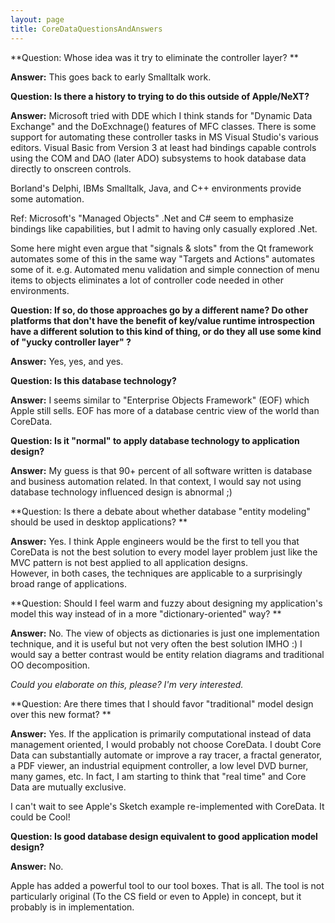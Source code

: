 ```yaml
---
layout: page
title: CoreDataQuestionsAndAnswers
---
```


**Question:
Whose idea  was it try to eliminate the controller layer?
** 

**Answer:** 
This goes back to early Smalltalk work.

**Question: Is there a history to trying to do this outside of Apple/NeXT?** 

**Answer:** 
Microsoft tried with DDE which I think stands for "Dynamic Data 
Exchange" and the DoExchnage() features of MFC classes.  There is some 
support for automating these controller tasks in MS Visual Studio's 
various editors.  Visual Basic from Version 3 at least had bindings capable
controls using the COM and DAO (later ADO) subsystems to hook database
data directly to onscreen controls.

 Borland's Delphi, IBMs Smalltalk, Java, and C++ 
environments provide some automation. 

Ref: Microsoft's "Managed 
Objects"  .Net and C# seem to emphasize bindings like capabilities, but 
I admit to having only casually explored .Net.

Some here might even argue that "signals & slots" from the Qt framework automates some of 
this in the same way "Targets and Actions" automates some of it. e.g. 
Automated menu validation and simple connection of menu items to 
objects eliminates a lot of controller code needed in other 
environments.

**Question: If so, do those approaches go by a different name?
Do other platforms that don't have the benefit of key/value runtime
introspection have a different solution to this kind of thing, or do
they all use some kind of "yucky controller layer" ?** 

**Answer:** 
Yes, yes, and yes.

**Question: Is this database technology?** 

**Answer:** 
I seems similar to "Enterprise Objects Framework" (EOF) which Apple 
still sells.  EOF has more of a database centric view of the world than 
CoreData.

**Question: Is it "normal" to apply database technology to application design?** 

**Answer:** 
My guess is that 90+ percent of all software written is database and 
business automation related.  In that context, I would say not using 
database technology influenced design is abnormal ;)

**Question: Is there a debate about whether database "entity modeling" should be
used in desktop applications? ** 

**Answer:** 
Yes.  I think Apple engineers would be the first to tell you that 
CoreData is not the best solution to every model layer problem just 
like the MVC pattern is not best applied to all application designs.  
However, in both cases, the techniques are applicable to a surprisingly 
broad range of applications.

**Question: Should I feel warm and fuzzy about designing my application's model
this way instead of in a more "dictionary-oriented" way? ** 

**Answer:** 
No.  The view of objects as dictionaries is just one implementation 
technique, and it is useful but not very often the best solution IMHO 
:)  I would say a better contrast would be entity relation diagrams and 
traditional OO decomposition.

*Could you elaborate on this, please? I'm very interested.*

**Question: Are there times that I should favor "traditional" model design over
this new format? ** 

**Answer:** 
Yes.  If the application is primarily computational instead of data 
management oriented, I would probably not choose CoreData.  I doubt 
Core Data can substantially automate or improve a ray tracer, a fractal 
generator, a PDF viewer, an industrial equipment controller, a low 
level DVD burner, many games, etc.  In fact, I am starting to think 
that "real time" and Core Data are mutually exclusive.

I can't wait to see Apple's Sketch example re-implemented with 
CoreData.  It could be Cool!

**Question: Is good database design equivalent to good application model design?** 

**Answer:** 
No.

Apple has added a powerful tool to our tool boxes.  That is all.  The 
tool is not particularly original (To the CS field or even to Apple) in 
concept, but it probably is in implementation.

